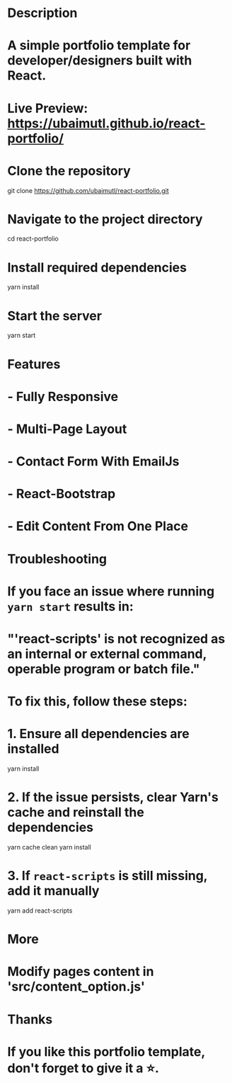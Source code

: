 # Description

# A simple portfolio template for developer/designers built with React.

# Live Preview: https://ubaimutl.github.io/react-portfolio/

# Clone the repository
git clone https://github.com/ubaimutl/react-portfolio.git

# Navigate to the project directory
cd react-portfolio

# Install required dependencies
yarn install

# Start the server
yarn start


# Features

# - Fully Responsive
# - Multi-Page Layout
# - Contact Form With EmailJs
# - React-Bootstrap
# - Edit Content From One Place


# Troubleshooting

# If you face an issue where running `yarn start` results in:
# "'react-scripts' is not recognized as an internal or external command, operable program or batch file."

# To fix this, follow these steps:

# 1. Ensure all dependencies are installed
yarn install

# 2. If the issue persists, clear Yarn's cache and reinstall the dependencies
yarn cache clean
yarn install

# 3. If `react-scripts` is still missing, add it manually
yarn add react-scripts


# More

# Modify pages content in 'src/content_option.js'


# Thanks

# If you like this portfolio template, don't forget to give it a ⭐.
